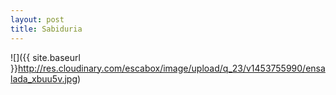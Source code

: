 ```yaml
---
layout: post  
title: Sabiduria
---
```

![]({{ site.baseurl }}http://res.cloudinary.com/escabox/image/upload/q_23/v1453755990/ensalada_xbuu5v.jpg)

